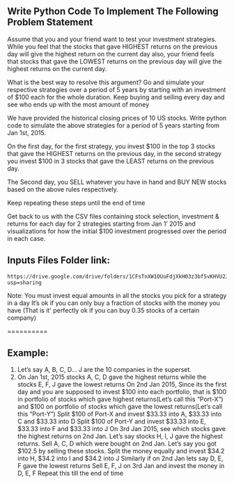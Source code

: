## Write Python Code To Implement The Following Problem Statement

Assume that you and your friend want to test your investment strategies. While you feel that the stocks that gave HIGHEST returns on the previous day will give the highest return on the current day also, your friend feels that stocks that gave the LOWEST returns on the previous day will give the highest returns on the current day. 

What is the best way to resolve this argument? Go and simulate your respective strategies over a period of 5 years by starting with an investment of $100 each for the whole duration. Keep buying and selling every day and see who ends up with the most amount of money

We have provided the historical closing prices of 10 US stocks. Write python code to simulate the above strategies for a period of 5 years starting from Jan 1st, 2015. 

On the first day, for the first strategy, you invest $100 in the top 3 stocks that gave the HIGHEST returns on the previous day, in the second strategy you invest $100 in 3 stocks that gave the LEAST returns on the previous day. 

The Second day, you SELL whatever you have in hand and BUY NEW stocks based on the above rules respectively. 

Keep repeating these steps until the end of time

Get back to us with the CSV files containing stock selection, investment & returns for each day for 2 strategies starting from Jan 1’ 2015 and visualizations for how the initial $100 investment progressed over the period in each case. 

## Inputs Files Folder link:
	https://drive.google.com/drive/folders/1CFsTnXW1OUuFdjXkH03z3bf5vKHVU2JB?usp=sharing


Note: 
You must invest equal amounts in all the stocks you pick for a strategy in a day 
It’s ok if you can only buy a fraction of stocks with the money you have (That is it' perfectly ok if you can buy 0.35 stocks of a certain company)




==========

## Example:

1. Let’s say A, B, C, D… J are the 10 companies in the superset.
2. On Jan 1st, 2015 stocks A, C, D gave the highest returns  while the stocks E, F, J gave the lowest returns 
On 2nd Jan 2015, Since its the first day and you are supposed to invest $100 into each portfolio, that is $100 in portfolio of stocks which gave highest returns(Let’s call this “Port-X”) and $100 on portfolio of stocks which gave the lowest returns(Let’s call this “Port-Y”)
Split $100 of Port-X and invest $33.33 into A, $33.33 into C and $33.33 into D
Split $100 of Port-Y and invest $33.33 into E, $33.33 into F and $33.33 into J
On 3rd Jan 2015, see which stocks gave the highest returns on 2nd Jan. Let’s say stocks H, I, J gave the highest returns.
Sell A, C, D which were bought on 2nd Jan. Let’s say you got $102.5 by selling these stocks. Split the money equally and invest $34.2 into H, $34.2 into I and $34.2 into J
Similarly if on 2nd Jan lets say D, E, F gave the lowest returns
Sell E, F, J on 3rd Jan and invest the money in D, E, F
Repeat this till the end of time
